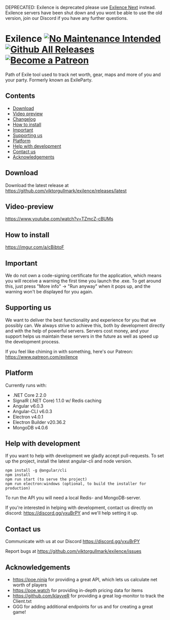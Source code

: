 DEPRECATED: Exilence is deprecated please use [Exilence Next](https://github.com/viktorgullmark/exilence-next) instead. Exilence servers have been shut down and you wont be able to use the old version, join our Discord if you have any further questions.

Exilence
[![No Maintenance Intended](http://unmaintained.tech/badge.svg)](http://unmaintained.tech/)
[![Github All Releases](https://img.shields.io/github/downloads/viktorgullmark/exilence/total.svg)](https://github.com/viktorgullmark/exilence/releases)
[![Become a Patreon](https://img.shields.io/badge/patreon-%F0%9F%8E%AF-orange.svg)](https://www.patreon.com/exilence)
===
Path of Exile tool used to track net worth, gear, maps and more of you and your party. Formerly known as ExileParty.

## Contents

- [Download](#download)
- [Video preview](#video-preview)
- [Changelog](https://github.com/viktorgullmark/exilence/blob/master/CHANGELOG.md)
- [How to install](#how-to-install)
- [Important](#important)
- [Supporting us](#supporting-us)
- [Platform](#platform)
- [Help with development](#help-with-development)
- [Contact us](#contact-us)
- [Acknowledgements](#acknowledgements)

## Download

Download the latest release at https://github.com/viktorgullmark/exilence/releases/latest

## Video-preview

https://www.youtube.com/watch?v=TZmcZ-cBUMs

## How to install

https://imgur.com/a/cBibtoF

## Important

We do not own a code-signing certificate for the application, which means you will receive a warning the first time you launch the .exe. To get around this, just press "More info" -> "Run anyway" when it pops up, and the warning won't be displayed for you again.

## Supporting us

We want to deliver the best functionality and experience for you that we possibly can. We always strive to achieve this, both by development directly and with the help of powerful servers. Servers cost money, and your support helps us maintain these servers in the future as well as speed up the development process. 

If you feel like chiming in with something, here's our Patreon: https://www.patreon.com/exilence

## Platform

Currently runs with:

- .NET Core 2.2.0
- SignalR (.NET Core) 1.1.0 w/ Redis caching
- Angular v6.0.3
- Angular-CLI v6.0.3
- Electron v4.0.1
- Electron Builder v20.36.2
- MongoDB v4.0.6

## Help with development

If you want to help with development we gladly accept pull-requests. To set up the project, install the latest angular-cli and node version.

```
npm install -g @angular/cli
npm install
npm run start (to serve the project)
npm run electron:windows (optional, to build the installer for production)
```

To run the API you will need a local Redis- and MongoDB-server.

If you're interested in helping with development, contact us directly on discord: https://discord.gg/yxuBrPY and we'll help setting it up.

## Contact us

Communicate with us at our Discord https://discord.gg/yxuBrPY

Report bugs at https://github.com/viktorgullmark/exilence/issues

## Acknowledgements

- https://poe.ninja for providing a great API, which lets us calculate net worth of players
- https://poe.watch for providing in-depth pricing data for items
- https://github.com/klayveR for providing a great log-monitor to track the Client.txt
- GGG for adding additional endpoints for us and for creating a great game!

